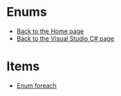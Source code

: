 # Enums

- [Back to the Home page](../../README.md)
- [Back to the Visual Studio C# page](../README.md)

# Items
- [Enum foreach](Enum%20foreach.snippet)
